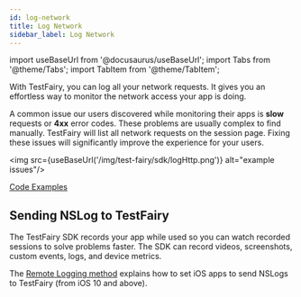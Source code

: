 ```yaml
---
id: log-network
title: Log Network
sidebar_label: Log Network
---
```


import useBaseUrl from '@docusaurus/useBaseUrl';
import Tabs from '@theme/Tabs';
import TabItem from '@theme/TabItem';

With TestFairy, you can log all your network requests. It gives you an effortless way to monitor the network access your app is doing.

A common issue our users discovered while monitoring their apps is **slow** requests or **4xx** error codes. These problems are usually complex to find manually. TestFairy will list all network requests on the session page. Fixing these issues will significantly improve the experience for your users.

<img src={useBaseUrl('/img/test-fairy/sdk/logHttp.png')} alt="example issues"/>

[Code Examples](/test-fairy/sdk/logging)

## Sending NSLog to TestFairy

The TestFairy SDK records your app while used so you can watch recorded sessions to solve problems faster. The SDK can record videos, screenshots, custom events, logs, and device metrics.

The [Remote Logging method](/test-fairy/sdk/remote-logging) explains how to set iOS apps to send NSLogs to TestFairy (from iOS 10 and above).
